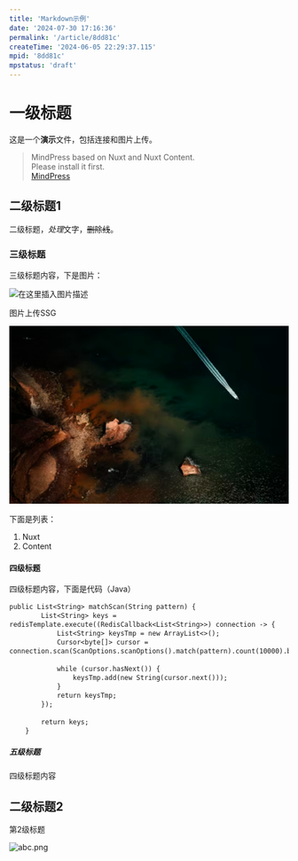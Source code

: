 ```yaml
---
title: 'Markdown示例'
date: '2024-07-30 17:16:36'
permalink: '/article/8dd81c'
createTime: '2024-06-05 22:29:37.115'
mpid: '8dd81c'
mpstatus: 'draft'
---
```


<!-- Content of the page -->
# 一级标题

这是一个**演示**文件，包括连接和图片上传。

> MindPress based on Nuxt and Nuxt Content.\
> Please install it first.\
> [MindPress](https://github.com/aborn/mindpress "MindPress")

## 二级标题1

二级标题，*处理*文字，~~删除线~~。

### 三级标题

三级标题内容，下是图片：

![在这里插入图片描述](/file/uploads/f685225f2e574fab8c2fcc43deaf14ea.png "图片alt示例")

图片上传SSG

![press.png](/uploads/8dd81c-941421dc99a8b4dc-press.png "press.png")

下面是列表：

1. Nuxt
2. Content

#### 四级标题

四级标题内容，下面是代码（Java）

```
public List<String> matchScan(String pattern) {
        List<String> keys = redisTemplate.execute((RedisCallback<List<String>>) connection -> {
            List<String> keysTmp = new ArrayList<>();
            Cursor<byte[]> cursor = connection.scan(ScanOptions.scanOptions().match(pattern).count(10000).build());

            while (cursor.hasNext()) {
                keysTmp.add(new String(cursor.next()));
            }
            return keysTmp;
        });

        return keys;
    }
```

##### 五级标题

四级标题内容

## 二级标题2

第2级标题

![abc.png](/file/uploads/8dd81c-b5f50919ef271370-abc.png "abc.png")
